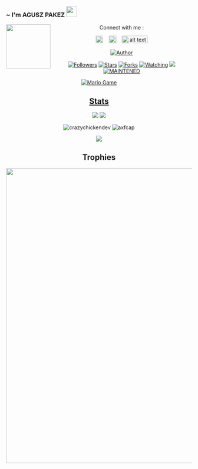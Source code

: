 ### ~ I'm AGUSZ PAKEZ <img src="https://github.com/TheDudeThatCode/TheDudeThatCode/blob/master/Assets/Hi.gif" width="29px">
<img src="https://raw.githubusercontent.com/axfcap/axfcap/main/20210127_212936.jpg" width=120 height="120" align="left">
<center>
Connect with me :

<a href="https://www.facebook.com/aggusbudy.budy"><img src="https://image.flaticon.com/icons/svg/174/174848.svg" alt="alt text" width="20" height="20"></a>      &nbsp;&nbsp;   <a href="https://instagram.com/axfc_ap"><img src="https://image.flaticon.com/icons/svg/174/174855.svg" alt="alt text" width="20" height="20"></a>
 &nbsp;&nbsp; 
<a href="https://youtube.com/channel/UCKP-E8RwFkJKhe-9uz0s9RQ"><img src="https://raw.githubusercontent.com/axfcap/axfcap/main/images%20(16).jpeg" alt="alt text" width="70" height="20"></a>

</p>

<p align="center">
<a href="https://github.com/axfcap"><img title="Author" src="https://img.shields.io/badge/Author-MancaCansred.svg?style=for-the-badge&logo=github"></a>
</p>
<p align="center">
<a href="https://github.com/axfcap"><img title="Followers" src="https://img.shields.io/github/followers/XP-TN?color=blue&style=flat-square"></a>
<a href="https://github.com/XP-TN/XP-TNNBOT/stargazers/"><img title="Stars" src="https://img.shields.io/github/stars/XP-TN/XP-TNNBOT?color=red&style=flat-square"></a>
<a href="https://github.com/XP-TN/XP-TNNBOT/network/members"><img title="Forks" src="http://img.shields.io/github/forks/XP-TN/XP-TNNBOT?color=red&style=flat-square"></a>
<a href="https://github.com/XP-TN/XP-TNNBOT/watchers"><img title="Watching" src="https://img.shields.io/github/watchers/XP-TN/XP-TNNBOT?label=Watchers&color=blue&style=flat-square"></a>
<a href="https://hits.seeyoufarm.com"><img src="https://hits.seeyoufarm.com/api/count/incr/badge.svg?url=https%3A%2F%2Fgithub.com%2FXP-TN%2FXP-TNNBOT&count_bg=%2379C83D&title_bg=%23555555&icon=&icon_color=%23E7E7E7&title=Support&edge_flat=false"/></a>
<a href="#"><img title="MAINTENED" src="https://img.shields.io/badge/MAINTENED-YES-blue.svg"</a>
</p>
<img src="https://github.com/TheDudeThatCode/TheDudeThatCode/blob/master/Assets/Mario_Gameplay.gif" alt="Mario Game">


## Stats

<a href="https://github.com/axfcap"><img src="https://github-readme-stats.vercel.app/api?username=axfcap&show_icons=true&theme=radical"></a>
<a href="https://github.com/axfcap"><img src="https://github-readme-stats.vercel.app/api/top-langs/?username=axfcap&theme=highcontrast&layout=compact"></a>

<!--START_SECTION:waka-->
<!--END_SECTION:waka-->
<p align="center" height='130px'> <img src="https://github-readme-stats.vercel.app/api?username=axfcap&show_icons=true&hide_title=true&include_all_commits=true&line_height=21&bg_color=0,64FFDA,64FFDA,A9EFDE,F2FFFC&count_public=true&theme=graywhite" alt="crazychickendev"/> <img src="https://github-readme-stats.vercel.app/api/top-langs/?username=axfcap&layout=compact&show_icons=true&bg_color=0,EFFDF9,CBFFF3,64FFDA&theme=graywhite&hide_title=true" alt="axfcap"/> </p>

<p align="center">
    <img src="https://github-readme-streak-stats.herokuapp.com/?user=axfcap">
</p>

## Trophies
<p align="center"> <img width=800 src="https://github-profile-trophy.vercel.app/?username=axfcap&row=2&column=3"/>

